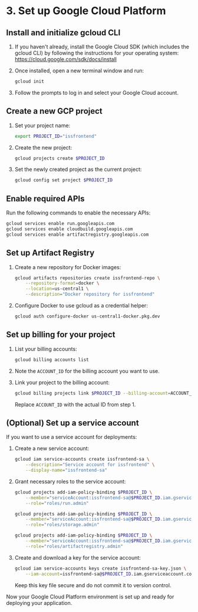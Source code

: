 # 3. Set up Google Cloud Platform

## Install and initialize gcloud CLI

1. If you haven't already, install the Google Cloud SDK (which includes the gcloud CLI) by following the instructions for your operating system: https://cloud.google.com/sdk/docs/install

2. Once installed, open a new terminal window and run:

   ```bash
   gcloud init
   ```

3. Follow the prompts to log in and select your Google Cloud account.

## Create a new GCP project

1. Set your project name:

   ```bash
   export PROJECT_ID="issfrontend"
   ```

2. Create the new project:

   ```bash
   gcloud projects create $PROJECT_ID
   ```

3. Set the newly created project as the current project:

   ```bash
   gcloud config set project $PROJECT_ID
   ```

## Enable required APIs

Run the following commands to enable the necessary APIs:

```bash
gcloud services enable run.googleapis.com
gcloud services enable cloudbuild.googleapis.com
gcloud services enable artifactregistry.googleapis.com
```

## Set up Artifact Registry

1. Create a new repository for Docker images:

   ```bash
   gcloud artifacts repositories create issfrontend-repo \
       --repository-format=docker \
       --location=us-central1 \
       --description="Docker repository for issfrontend"
   ```

2. Configure Docker to use gcloud as a credential helper:

   ```bash
   gcloud auth configure-docker us-central1-docker.pkg.dev
   ```

## Set up billing for your project

1. List your billing accounts:

   ```bash
   gcloud billing accounts list
   ```

2. Note the `ACCOUNT_ID` for the billing account you want to use.

3. Link your project to the billing account:

   ```bash
   gcloud billing projects link $PROJECT_ID --billing-account=ACCOUNT_ID
   ```

   Replace `ACCOUNT_ID` with the actual ID from step 1.

## (Optional) Set up a service account

If you want to use a service account for deployments:

1. Create a new service account:

   ```bash
   gcloud iam service-accounts create issfrontend-sa \
       --description="Service account for issfrontend" \
       --display-name="issfrontend-sa"
   ```

2. Grant necessary roles to the service account:

   ```bash
   gcloud projects add-iam-policy-binding $PROJECT_ID \
       --member="serviceAccount:issfrontend-sa@$PROJECT_ID.iam.gserviceaccount.com" \
       --role="roles/run.admin"

   gcloud projects add-iam-policy-binding $PROJECT_ID \
       --member="serviceAccount:issfrontend-sa@$PROJECT_ID.iam.gserviceaccount.com" \
       --role="roles/storage.admin"

   gcloud projects add-iam-policy-binding $PROJECT_ID \
       --member="serviceAccount:issfrontend-sa@$PROJECT_ID.iam.gserviceaccount.com" \
       --role="roles/artifactregistry.admin"
   ```

3. Create and download a key for the service account:

   ```bash
   gcloud iam service-accounts keys create issfrontend-sa-key.json \
       --iam-account=issfrontend-sa@$PROJECT_ID.iam.gserviceaccount.com
   ```

   Keep this key file secure and do not commit it to version control.

Now your Google Cloud Platform environment is set up and ready for deploying your application.
